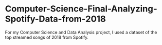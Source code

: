 # Computer-Science-Final-Analyzing-Spotify-Data-from-2018
For my Computer Science and Data Analysis project, I used a dataset of the top streamed songs of 2018 from Spotify.
